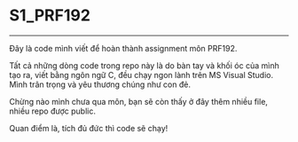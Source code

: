 # S1_PRF192

---

Đây là code mình viết để hoàn thành assignment môn PRF192.

Tất cả những dòng code trong repo này là do bàn tay và khối óc của mình tạo ra, viết bằng ngôn ngữ C, đều chạy ngon lành trên MS Visual Studio. Mình trân trọng và yêu thương chúng như con đẻ. 

Chừng nào mình chưa qua môn, bạn sẽ còn thấy ở đây thêm nhiều file, nhiều repo được public.

Quan điểm là, tích đủ đức thì code sẽ chạy!
